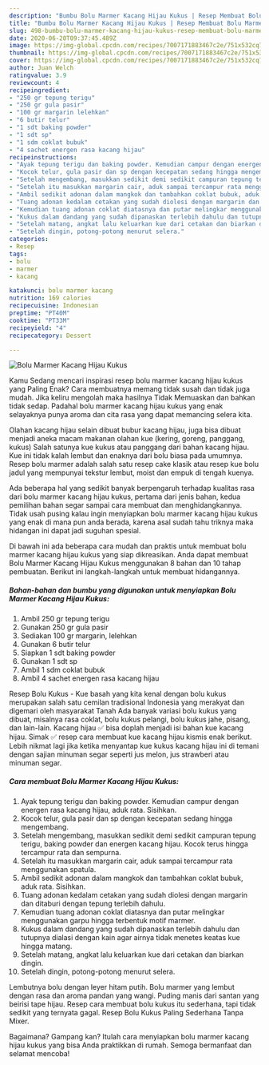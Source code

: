 ```yaml
---
description: "Bumbu Bolu Marmer Kacang Hijau Kukus | Resep Membuat Bolu Marmer Kacang Hijau Kukus Yang Lezat Sekali"
title: "Bumbu Bolu Marmer Kacang Hijau Kukus | Resep Membuat Bolu Marmer Kacang Hijau Kukus Yang Lezat Sekali"
slug: 498-bumbu-bolu-marmer-kacang-hijau-kukus-resep-membuat-bolu-marmer-kacang-hijau-kukus-yang-lezat-sekali
date: 2020-06-20T09:37:45.489Z
image: https://img-global.cpcdn.com/recipes/7007171883467c2e/751x532cq70/bolu-marmer-kacang-hijau-kukus-foto-resep-utama.jpg
thumbnail: https://img-global.cpcdn.com/recipes/7007171883467c2e/751x532cq70/bolu-marmer-kacang-hijau-kukus-foto-resep-utama.jpg
cover: https://img-global.cpcdn.com/recipes/7007171883467c2e/751x532cq70/bolu-marmer-kacang-hijau-kukus-foto-resep-utama.jpg
author: Juan Welch
ratingvalue: 3.9
reviewcount: 4
recipeingredient:
- "250 gr tepung terigu"
- "250 gr gula pasir"
- "100 gr margarin lelehkan"
- "6 butir telur"
- "1 sdt baking powder"
- "1 sdt sp"
- "1 sdm coklat bubuk"
- "4 sachet energen rasa kacang hijau"
recipeinstructions:
- "Ayak tepung terigu dan baking powder. Kemudian campur dengan energen rasa kacang hijau, aduk rata. Sisihkan."
- "Kocok telur, gula pasir dan sp dengan kecepatan sedang hingga mengembang."
- "Setelah mengembang, masukkan sedikit demi sedikit campuran tepung terigu, baking powder dan energen kacang hijau. Kocok terus hingga tercampur rata dan sempurna."
- "Setelah itu masukkan margarin cair, aduk sampai tercampur rata menggunakan spatula."
- "Ambil sedikit adonan dalam mangkok dan tambahkan coklat bubuk, aduk rata. Sisihkan."
- "Tuang adonan kedalam cetakan yang sudah diolesi dengan margarin dan ditaburi dengan tepung terlebih dahulu."
- "Kemudian tuang adonan coklat diatasnya dan putar melingkar menggunakan garpu hingga terbentuk motif marmer."
- "Kukus dalam dandang yang sudah dipanaskan terlebih dahulu dan tutupnya dialasi dengan kain agar airnya tidak menetes keatas kue hingga matang."
- "Setelah matang, angkat lalu keluarkan kue dari cetakan dan biarkan dingin."
- "Setelah dingin, potong-potong menurut selera."
categories:
- Resep
tags:
- bolu
- marmer
- kacang

katakunci: bolu marmer kacang 
nutrition: 169 calories
recipecuisine: Indonesian
preptime: "PT40M"
cooktime: "PT33M"
recipeyield: "4"
recipecategory: Dessert

---
```



![Bolu Marmer Kacang Hijau Kukus](https://img-global.cpcdn.com/recipes/7007171883467c2e/751x532cq70/bolu-marmer-kacang-hijau-kukus-foto-resep-utama.jpg)

Kamu Sedang mencari inspirasi resep bolu marmer kacang hijau kukus yang Paling Enak? Cara membuatnya memang tidak susah dan tidak juga mudah. Jika keliru mengolah maka hasilnya Tidak Memuaskan dan bahkan tidak sedap. Padahal bolu marmer kacang hijau kukus yang enak selayaknya punya aroma dan cita rasa yang dapat memancing selera kita.

Olahan kacang hijau selain dibuat bubur kacang hijau, juga bisa dibuat menjadi aneka macam makanan olahan kue (kering, goreng, panggang, kukus) Salah satunya kue kukus atau panggang dari bahan kacang hijau. Kue ini tidak kalah lembut dan enaknya dari bolu biasa pada umumnya. Resep bolu marmer adalah salah satu resep cake klasik atau resep kue bolu jadul yang mempunyai tekstur lembut, moist dan empuk di tengah kuenya.

Ada beberapa hal yang sedikit banyak berpengaruh terhadap kualitas rasa dari bolu marmer kacang hijau kukus, pertama dari jenis bahan, kedua pemilihan bahan segar sampai cara membuat dan menghidangkannya. Tidak usah pusing kalau ingin menyiapkan bolu marmer kacang hijau kukus yang enak di mana pun anda berada, karena asal sudah tahu triknya maka hidangan ini dapat jadi suguhan spesial.


Di bawah ini ada beberapa cara mudah dan praktis untuk membuat bolu marmer kacang hijau kukus yang siap dikreasikan. Anda dapat membuat Bolu Marmer Kacang Hijau Kukus menggunakan 8 bahan dan 10 tahap pembuatan. Berikut ini langkah-langkah untuk membuat hidangannya.

<!--inarticleads1-->

##### Bahan-bahan dan bumbu yang digunakan untuk menyiapkan Bolu Marmer Kacang Hijau Kukus:

1. Ambil 250 gr tepung terigu
1. Gunakan 250 gr gula pasir
1. Sediakan 100 gr margarin, lelehkan
1. Gunakan 6 butir telur
1. Siapkan 1 sdt baking powder
1. Gunakan 1 sdt sp
1. Ambil 1 sdm coklat bubuk
1. Ambil 4 sachet energen rasa kacang hijau


Resep Bolu Kukus - Kue basah yang kita kenal dengan bolu kukus merupakan salah satu cemilan tradisional Indonesia yang merakyat dan digemari oleh masyarakat Tanah Ada banyak variasi bolu kukus yang dibuat, misalnya rasa coklat, bolu kukus pelangi, bolu kukus jahe, pisang, dan lain-lain. Kacang hijau ✅ bisa doplah menjadi isi bahan kue kacang hijau. Simak ✅ resep cara membuat kue kacang hijau kismis enak berikut. Lebih nikmat lagi jika ketika menyantap kue kukus kacang hijau ini di temani dengan sajian minuman segar seperti jus melon, jus strawberi atau minuman segar. 

<!--inarticleads2-->

##### Cara membuat Bolu Marmer Kacang Hijau Kukus:

1. Ayak tepung terigu dan baking powder. Kemudian campur dengan energen rasa kacang hijau, aduk rata. Sisihkan.
1. Kocok telur, gula pasir dan sp dengan kecepatan sedang hingga mengembang.
1. Setelah mengembang, masukkan sedikit demi sedikit campuran tepung terigu, baking powder dan energen kacang hijau. Kocok terus hingga tercampur rata dan sempurna.
1. Setelah itu masukkan margarin cair, aduk sampai tercampur rata menggunakan spatula.
1. Ambil sedikit adonan dalam mangkok dan tambahkan coklat bubuk, aduk rata. Sisihkan.
1. Tuang adonan kedalam cetakan yang sudah diolesi dengan margarin dan ditaburi dengan tepung terlebih dahulu.
1. Kemudian tuang adonan coklat diatasnya dan putar melingkar menggunakan garpu hingga terbentuk motif marmer.
1. Kukus dalam dandang yang sudah dipanaskan terlebih dahulu dan tutupnya dialasi dengan kain agar airnya tidak menetes keatas kue hingga matang.
1. Setelah matang, angkat lalu keluarkan kue dari cetakan dan biarkan dingin.
1. Setelah dingin, potong-potong menurut selera.


Lembutnya bolu dengan leyer hitam putih. Bolu marmer yang lembut dengan rasa dan aroma pandan yang wangi. Puding manis dari santan yang beirisi tape hijau. Resep cara membuat bolu kukus itu sederhana, tapi tidak sedikit yang ternyata gagal. Resep Bolu Kukus Paling Sederhana Tanpa Mixer. 

Bagaimana? Gampang kan? Itulah cara menyiapkan bolu marmer kacang hijau kukus yang bisa Anda praktikkan di rumah. Semoga bermanfaat dan selamat mencoba!

